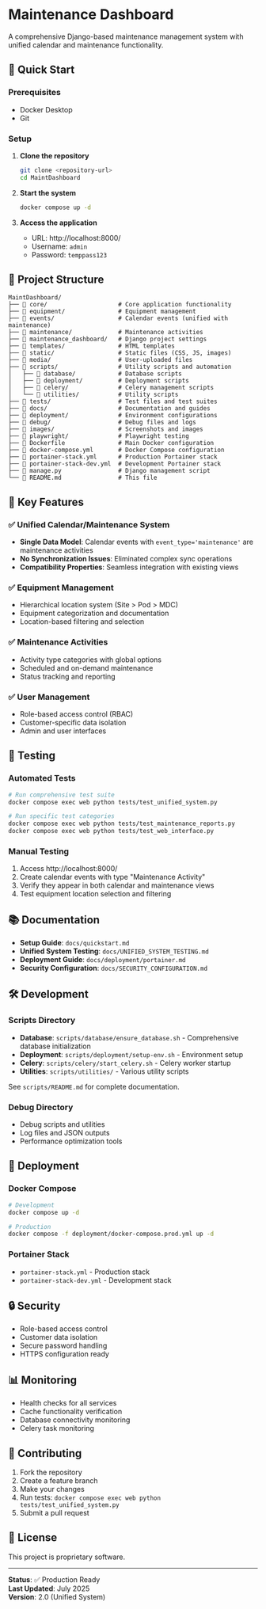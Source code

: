 # Maintenance Dashboard

A comprehensive Django-based maintenance management system with unified calendar and maintenance functionality.

## 🚀 Quick Start

### Prerequisites
- Docker Desktop
- Git

### Setup
1. **Clone the repository**
   ```bash
   git clone <repository-url>
   cd MaintDashboard
   ```

2. **Start the system**
   ```bash
   docker compose up -d
   ```

3. **Access the application**
   - URL: http://localhost:8000/
   - Username: `admin`
   - Password: `temppass123`

## 📁 Project Structure

```
MaintDashboard/
├── 📂 core/                    # Core application functionality
├── 📂 equipment/               # Equipment management
├── 📂 events/                  # Calendar events (unified with maintenance)
├── 📂 maintenance/             # Maintenance activities
├── 📂 maintenance_dashboard/   # Django project settings
├── 📂 templates/               # HTML templates
├── 📂 static/                  # Static files (CSS, JS, images)
├── 📂 media/                   # User-uploaded files
├── 📂 scripts/                 # Utility scripts and automation
│   ├── 📂 database/            # Database scripts
│   ├── 📂 deployment/          # Deployment scripts
│   ├── 📂 celery/              # Celery management scripts
│   └── 📂 utilities/           # Utility scripts
├── 📂 tests/                   # Test files and test suites
├── 📂 docs/                    # Documentation and guides
├── 📂 deployment/              # Environment configurations
├── 📂 debug/                   # Debug files and logs
├── 📂 images/                  # Screenshots and images
├── 📂 playwright/              # Playwright testing
├── 🐳 Dockerfile               # Main Docker configuration
├── 🐳 docker-compose.yml       # Docker Compose configuration
├── 🐳 portainer-stack.yml      # Production Portainer stack
├── 🐳 portainer-stack-dev.yml  # Development Portainer stack
├── 📄 manage.py                # Django management script
└── 📄 README.md                # This file
```

## 🔧 Key Features

### ✅ Unified Calendar/Maintenance System
- **Single Data Model**: Calendar events with `event_type='maintenance'` are maintenance activities
- **No Synchronization Issues**: Eliminated complex sync operations
- **Compatibility Properties**: Seamless integration with existing views

### ✅ Equipment Management
- Hierarchical location system (Site > Pod > MDC)
- Equipment categorization and documentation
- Location-based filtering and selection

### ✅ Maintenance Activities
- Activity type categories with global options
- Scheduled and on-demand maintenance
- Status tracking and reporting

### ✅ User Management
- Role-based access control (RBAC)
- Customer-specific data isolation
- Admin and user interfaces

## 🧪 Testing

### Automated Tests
```bash
# Run comprehensive test suite
docker compose exec web python tests/test_unified_system.py

# Run specific test categories
docker compose exec web python tests/test_maintenance_reports.py
docker compose exec web python tests/test_web_interface.py
```

### Manual Testing
1. Access http://localhost:8000/
2. Create calendar events with type "Maintenance Activity"
3. Verify they appear in both calendar and maintenance views
4. Test equipment location selection and filtering

## 📚 Documentation

- **Setup Guide**: `docs/quickstart.md`
- **Unified System Testing**: `docs/UNIFIED_SYSTEM_TESTING.md`
- **Deployment Guide**: `docs/deployment/portainer.md`
- **Security Configuration**: `docs/SECURITY_CONFIGURATION.md`

## 🛠️ Development

### Scripts Directory
- **Database**: `scripts/database/ensure_database.sh` - Comprehensive database initialization
- **Deployment**: `scripts/deployment/setup-env.sh` - Environment setup
- **Celery**: `scripts/celery/start_celery.sh` - Celery worker startup
- **Utilities**: `scripts/utilities/` - Various utility scripts

See `scripts/README.md` for complete documentation.

### Debug Directory
- Debug scripts and utilities
- Log files and JSON outputs
- Performance optimization tools

## 🚀 Deployment

### Docker Compose
```bash
# Development
docker compose up -d

# Production
docker compose -f deployment/docker-compose.prod.yml up -d
```

### Portainer Stack
- `portainer-stack.yml` - Production stack
- `portainer-stack-dev.yml` - Development stack

## 🔒 Security

- Role-based access control
- Customer data isolation
- Secure password handling
- HTTPS configuration ready

## 📊 Monitoring

- Health checks for all services
- Cache functionality verification
- Database connectivity monitoring
- Celery task monitoring

## 🤝 Contributing

1. Fork the repository
2. Create a feature branch
3. Make your changes
4. Run tests: `docker compose exec web python tests/test_unified_system.py`
5. Submit a pull request

## 📝 License

This project is proprietary software.

---

**Status**: ✅ Production Ready  
**Last Updated**: July 2025  
**Version**: 2.0 (Unified System)